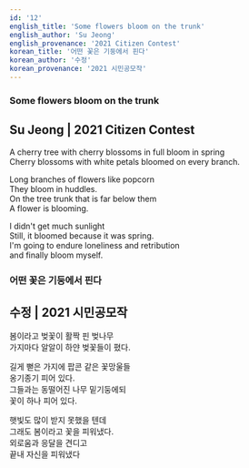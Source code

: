 ```yaml
---
id: '12'
english_title: 'Some flowers bloom on the trunk'
english_author: 'Su Jeong'
english_provenance: '2021 Citizen Contest'
korean_title: '어떤 꽃은 기둥에서 핀다'
korean_author: '수정'
korean_provenance: '2021 시민공모작'
---
```

### Some flowers bloom on the trunk

## Su Jeong | 2021 Citizen Contest

A cherry tree with cherry blossoms in full bloom in spring\
Cherry blossoms with white petals bloomed on every branch.

Long branches of flowers like popcorn\
They bloom in huddles.\
On the tree trunk that is far below them\
A flower is blooming.

I didn't get much sunlight\
Still, it bloomed because it was spring.\
I'm going to endure loneliness and retribution\
and finally bloom myself.

### 어떤 꽃은 기둥에서 핀다

## 수정 | 2021 시민공모작

봄이라고 벚꽃이 활짝 핀 벚나무\
가지마다 알알이 하얀 벚꽃들이 폈다.

길게 뻗은 가지에 팝콘 같은 꽃망울들\
옹기종기 피어 있다.\
그들과는 동떨어진 나무 밑기둥에되\
꽃이 하나 피어 있다.

햇빛도 많이 받지 못했을 텐데\
그래도 봄이라고 꽃을 피워냈다.\
외로움과 응달을 견디고\
끝내 자신을 피워냈다
